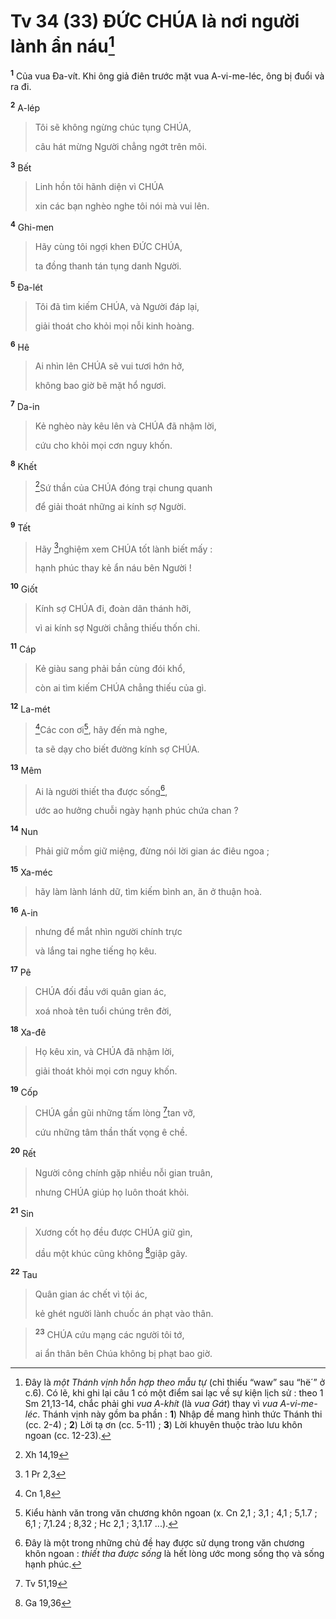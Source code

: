 # Tv 34 (33) ĐỨC CHÚA là nơi người lành ẩn náu[^1]
<sup><b>1</b></sup> Của vua Đa-vít. Khi ông giả điên trước mặt vua A-vi-me-léc, ông bị đuổi và ra đi.

<sup><b>2</b></sup> A-lép 
> Tôi sẽ không ngừng chúc tụng CHÚA,
> 
> câu hát mừng Người chẳng ngớt trên môi.
>

<sup><b>3</b></sup> Bết 
> Linh hồn tôi hãnh diện vì CHÚA
> 
> xin các bạn nghèo nghe tôi nói mà vui lên.
>

<sup><b>4</b></sup> Ghi-men 
> Hãy cùng tôi ngợi khen ĐỨC CHÚA,
> 
> ta đồng thanh tán tụng danh Người.
>

<sup><b>5</b></sup> Đa-lét 
> Tôi đã tìm kiếm CHÚA, và Người đáp lại,
> 
> giải thoát cho khỏi mọi nỗi kinh hoàng.
>

<sup><b>6</b></sup> Hê 
> Ai nhìn lên CHÚA sẽ vui tươi hớn hở,
> 
> không bao giờ bẽ mặt hổ ngươi.
>

<sup><b>7</b></sup> Da-in 
> Kẻ nghèo này kêu lên và CHÚA đã nhậm lời,
> 
> cứu cho khỏi mọi cơn nguy khốn.
>

<sup><b>8</b></sup> Khết 
> [^1*]Sứ thần của CHÚA đóng trại chung quanh
> 
> để giải thoát những ai kính sợ Người.
>

<sup><b>9</b></sup> Tết 
> Hãy [^2*]nghiệm xem CHÚA tốt lành biết mấy :
> 
> hạnh phúc thay kẻ ẩn náu bên Người !
>

<sup><b>10</b></sup> Giốt 
> Kính sợ CHÚA đi, đoàn dân thánh hỡi,
> 
> vì ai kính sợ Người chẳng thiếu thốn chi.
>

<sup><b>11</b></sup> Cáp 
> Kẻ giàu sang phải bần cùng đói khổ,
> 
> còn ai tìm kiếm CHÚA chẳng thiếu của gì.
>

<sup><b>12</b></sup> La-mét 
> [^3*]Các con ơi[^2], hãy đến mà nghe,
> 
> ta sẽ dạy cho biết đường kính sợ CHÚA.
>

<sup><b>13</b></sup> Mêm 
> Ai là người thiết tha được sống[^3],
> 
> ước ao hưởng chuỗi ngày hạnh phúc chứa chan ?
>

<sup><b>14</b></sup> Nun 
> Phải giữ mồm giữ miệng, đừng nói lời gian ác điêu ngoa ;
>

<sup><b>15</b></sup> Xa-méc 
> hãy làm lành lánh dữ, tìm kiếm bình an, ăn ở thuận hoà.
>

<sup><b>16</b></sup> A-in 
> nhưng để mắt nhìn người chính trực
> 
> và lắng tai nghe tiếng họ kêu.
>

<sup><b>17</b></sup> Pê 
> CHÚA đối đầu với quân gian ác,
> 
> xoá nhoà tên tuổi chúng trên đời,
>

<sup><b>18</b></sup> Xa-đê 
> Họ kêu xin, và CHÚA đã nhậm lời,
> 
> giải thoát khỏi mọi cơn nguy khốn.
>

<sup><b>19</b></sup> Cốp 
> CHÚA gần gũi những tấm lòng [^4*]tan vỡ,
> 
> cứu những tâm thần thất vọng ê chề.
>

<sup><b>20</b></sup> Rết 
> Người công chính gặp nhiều nỗi gian truân,
> 
> nhưng CHÚA giúp họ luôn thoát khỏi.
>

<sup><b>21</b></sup> Sin 
> Xương cốt họ đều được CHÚA giữ gìn,
> 
> dầu một khúc cũng không [^5*]giập gãy.
>

<sup><b>22</b></sup> Tau 
> Quân gian ác chết vì tội ác,
> 
> kẻ ghét người lành chuốc án phạt vào thân.
>


> <sup><b>23</b></sup> CHÚA cứu mạng các người tôi tớ,
> 
> ai ẩn thân bên Chúa không bị phạt bao giờ.
>

[^1]: Đây là <i>một Thánh vịnh hỗn hợp theo mẫu tự</i> (chỉ thiếu “<span class="hebrew-translit">waw</span>” sau “<span class="hebrew-translit">hë´</span>” ở c.6). Có lẽ, khi ghi lại câu 1 có một điểm sai lạc về sự kiện lịch sử : theo 1 Sm 21,13-14, chắc phải ghi <i>vua A-khít</i> (là <i>vua Gát</i>) thay vì <i>vua A-vi-me-léc</i>. Thánh vịnh này gồm ba phần : <b>1</b>) Nhập đề mang hình thức Thánh thi (cc. 2-4) ; <b>2</b>) Lời tạ ơn (cc. 5-11) ; <b>3</b>) Lời khuyên thuộc trào lưu khôn ngoan (cc. 12-23).
[^2]: Kiểu hành văn trong văn chương khôn ngoan (x. Cn 2,1 ; 3,1 ; 4,1 ; 5,1.7 ; 6,1 ; 7,1.24 ; 8,32 ; Hc 2,1 ; 3,1.17 ...).
[^3]: Đây là một trong những chủ đề hay được sử dụng trong văn chương khôn ngoan : <i>thiết tha được sống</i> là hết lòng ước mong sống thọ và sống hạnh phúc.
[^1*]: Xh 14,19
[^2*]: 1 Pr 2,3
[^3*]: Cn 1,8
[^4*]: Tv 51,19
[^5*]: Ga 19,36
